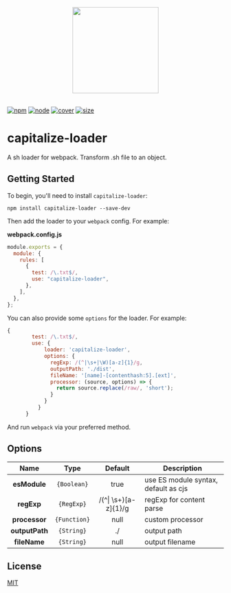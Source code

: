 <div align="center">
  <a href="https://github.com/webpack/webpack">
    <img width="200" height="200" src="https://webpack.js.org/assets/icon-square-big.svg">
  </a>
</div>
<br/>

[![npm][npm]][npm-url]
[![node][node]][node-url]
[![cover][cover]][cover-url]
[![size][size]][size-url]

# capitalize-loader

A sh loader for webpack. Transform .sh file to an object.

## Getting Started

To begin, you'll need to install `capitalize-loader`:

```console
npm install capitalize-loader --save-dev
```

Then add the loader to your `webpack` config. For example:

**webpack.config.js**

```js
module.exports = {
  module: {
    rules: [
      {
        test: /\.txt$/,
        use: "capitalize-loader",
      },
    ],
  },
};
```

You can also provide some `options` for the loader. For example:

```js
{
        test: /\.txt$/,
        use: {
            loader: 'capitalize-loader',
            options: {
              regExp: /(^|\s+|\W)[a-z]{1}/g,
              outputPath: './dist',
              fileName: '[name]-[contenthash:5].[ext]',
              processor: (source, options) => {
                return source.replace(/raw/, 'short');
              }
            }
          }
      }
```

And run `webpack` via your preferred method.

## Options

|      Name      |     Type     |       Default        | Description                          |
| :------------: | :----------: | :------------------: | ------------------------------------ |
|  **esModule**  | `{Boolean}`  |         true         | use ES module syntax, default as cjs |
|   **regExp**   |  `{RegExp}`  | /(^\| \s+)[a-z]{1}/g | regExp for content parse             |
| **processor**  | `{Function}` |         null         | custom processor                     |
| **outputPath** |  `{String}`  |          ./          | output path                          |
|  **fileName**  |  `{String}`  |         null         | output filename                      |

## License

[MIT](./LICENSE)

[npm]: https://img.shields.io/badge/npm-v5.0.0-blue
[npm-url]: https://npmjs.com/package/capitalize-loader
[node]: https://img.shields.io/node/v/capitalize-loader.svg
[node-url]: https://nodejs.org
[cover]: https://codecov.io/gh/qinhua/capitalize-loader/branch/main/graph/badge.svg?token=KSB3Z41HLW
[cover-url]: https://codecov.io/gh/qinhua/capitalize-loader
[size]: https://packagephobia.now.sh/badge?p=capitalize-loader
[size-url]: https://packagephobia.now.sh/result?p=capitalize-loader
